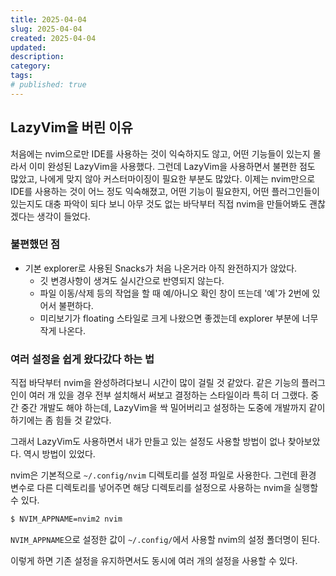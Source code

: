 ```yaml
---
title: 2025-04-04
slug: 2025-04-04
created: 2025-04-04
updated:
description:
category:
tags:
# published: true
---
```


## LazyVim을 버린 이유

처음에는 nvim으로만 IDE를 사용하는 것이 익숙하지도 않고, 어떤 기능들이 있는지 몰라서 이미 완성된 LazyVim을 사용했다.
그런데 LazyVim을 사용하면서 불편한 점도 많았고, 나에게 맞지 않아 커스터마이징이 필요한 부분도 많았다.
이제는 nvim만으로 IDE를 사용하는 것이 어느 정도 익숙해졌고, 어떤 기능이 필요한지, 어떤 플러그인들이 있는지도 대충 파악이 되다 보니 아무 것도 없는 바닥부터 직접 nvim을 만들어봐도 괜찮겠다는 생각이 들었다.

### 불편했던 점

- 기본 explorer로 사용된 Snacks가 처음 나온거라 아직 완전하지가 않았다.
  - 깃 변경사항이 생겨도 실시간으로 반영되지 않는다.
  - 파일 이동/삭제 등의 작업을 할 때 예/아니오 확인 창이 뜨는데 '예'가 2번에 있어서 불편하다.
  - 미리보기가 floating 스타일로 크게 나왔으면 좋겠는데 explorer 부분에 너무 작게 나온다.

### 여러 설정을 쉽게 왔다갔다 하는 법

직접 바닥부터 nvim을 완성하려다보니 시간이 많이 걸릴 것 같았다.
같은 기능의 플러그인이 여러 개 있을 경우 전부 설치해서 써보고 결정하는 스타일이라 특히 더 그랬다.
중간 중간 개발도 해야 하는데, LazyVim을 싹 밀어버리고 설정하는 도중에 개발까지 같이 하기에는 좀 힘들 것 같았다.

그래서 LazyVim도 사용하면서 내가 만들고 있는 설정도 사용할 방법이 없나 찾아보았다.
역시 방법이 있었다.

nvim은 기본적으로 `~/.config/nvim` 디렉토리를 설정 파일로 사용한다.
그런데 환경 변수로 다른 디렉토리를 넣어주면 해당 디렉토리를 설정으로 사용하는 nvim을 실행할 수 있다.

```bash
$ NVIM_APPNAME=nvim2 nvim
```

`NVIM_APPNAME`으로 설정한 값이 `~/.config/`에서 사용할 nvim의 설정 폴더명이 된다.

이렇게 하면 기존 설정을 유지하면서도 동시에 여러 개의 설정을 사용할 수 있다.
